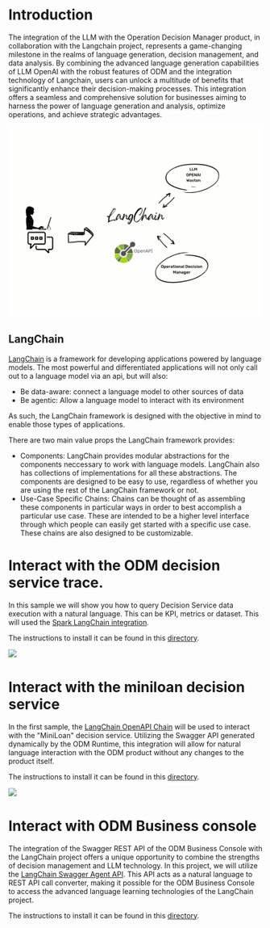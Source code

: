 # Introduction
The integration of the LLM with the Operation Decision Manager product, in collaboration with the Langchain project, represents a game-changing milestone in the realms of language generation, decision management, and data analysis. By combining the advanced language generation capabilities of LLM OpenAI with the robust features of ODM and the integration technology of Langchain, users can unlock a multitude of benefits that significantly enhance their decision-making processes. This integration offers a seamless and comprehensive solution for businesses aiming to harness the power of language generation and analysis, optimize operations, and achieve strategic advantages. 


<img src="chat-with-loandecisionservice/images/LangChain.png" width="600px" heigh="400px" />

## LangChain
[LangChain](https://python.langchain.com/en/latest/) is a framework for developing applications powered by language models. The most powerful and differentiated applications will not only call out to a language model via an api, but will also:

  * Be data-aware: connect a language model to other sources of data
  * Be agentic: Allow a language model to interact with its environment

As such, the LangChain framework is designed with the objective in mind to enable those types of applications.

There are two main value props the LangChain framework provides:

   * Components: LangChain provides modular abstractions for the components neccessary to work with language models. LangChain also has collections of implementations for all these abstractions. The components are designed to be easy to use, regardless of whether you are using the rest of the LangChain framework or not.
   * Use-Case Specific Chains: Chains can be thought of as assembling these components in particular ways in order to best accomplish a particular use case. These are intended to be a higher level interface through which people can easily get started with a specific use case. These chains are also designed to be customizable.

# Interact with the ODM decision service trace.

In this sample we will show you how to query Decision Service data execution with a natural language. This can be KPI, metrics or dataset. 
This will used the [Spark LangChain integration](https://python.langchain.com/en/latest/modules/agents/toolkits/examples/spark.html?highlight=spark).

The instructions to install it can be found in this [directory](chat-with-executions-data). 


<img src="chat-with-executions-data/images/data-query.gif"  />


# Interact with the miniloan decision service

In the first sample, the [LangChain OpenAPI Chain](https://python.langchain.com/en/latest/modules/chains/examples/api.html) will be used to interact with the "MiniLoan" decision service. Utilizing the Swagger API generated dynamically by the ODM Runtime, this integration will allow for natural language interaction with the ODM product without any changes to the product itself.

The instructions to install it can be found in this [directory](chat-with-loandecisionservice).


<img src="chat-with-loandecisionservice/images/demo_presentation.gif"  />


# Interact with ODM Business console

The integration of the Swagger REST API of the ODM Business Console with the LangChain project offers a unique opportunity to combine the strengths of decision management and LLM technology. In this project, we will utilize the [LangChain Swagger Agent API](https://python.langchain.com/en/latest/modules/agents.html). This API acts as a natural language to REST API call converter, making it possible for the ODM Business Console to access the advanced language learning technologies of the LangChain project.

The instructions to install it can be found in this [directory](chat-with-businessconsole).
